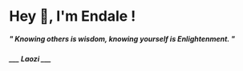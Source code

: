 <h1 title="head"> Hey 👋, I'm Endale !</h1>

**<h5><i>" Knowing others is wisdom, knowing yourself is Enlightenment. "</i></h5>**

*<b>___ Laozi ___</b>*
